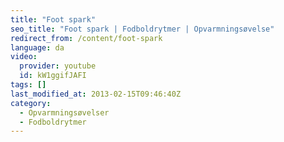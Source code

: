 ```yaml
---
title: "Foot spark"
seo_title: "Foot spark | Fodboldrytmer | Opvarmningsøvelse"
redirect_from: /content/foot-spark
language: da
video:
  provider: youtube
  id: kW1ggifJAFI
tags: []
last_modified_at: 2013-02-15T09:46:40Z
category:
  - Opvarmningsøvelser
  - Fodboldrytmer
---
```

